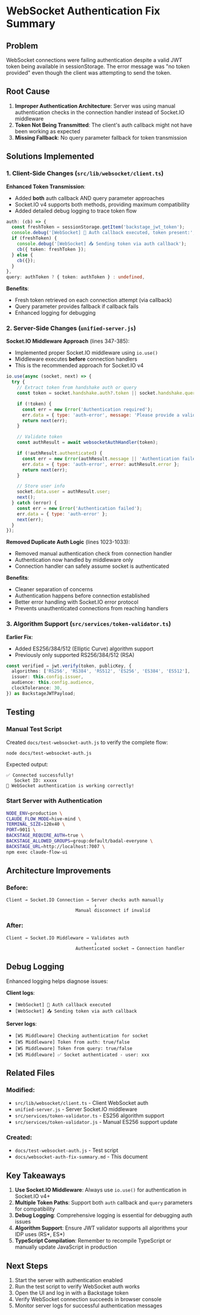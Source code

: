 # WebSocket Authentication Fix Summary

## Problem
WebSocket connections were failing authentication despite a valid JWT token being available in sessionStorage. The error message was "no token provided" even though the client was attempting to send the token.

## Root Cause
1. **Improper Authentication Architecture**: Server was using manual authentication checks in the connection handler instead of Socket.IO middleware
2. **Token Not Being Transmitted**: The client's auth callback might not have been working as expected
3. **Missing Fallback**: No query parameter fallback for token transmission

## Solutions Implemented

### 1. Client-Side Changes (`src/lib/websocket/client.ts`)

**Enhanced Token Transmission**:
- Added **both** auth callback AND query parameter approaches
- Socket.IO v4 supports both methods, providing maximum compatibility
- Added detailed debug logging to trace token flow

```typescript
auth: (cb) => {
  const freshToken = sessionStorage.getItem('backstage_jwt_token');
  console.debug('[WebSocket] 🔐 Auth callback executed, token present:', !!freshToken);
  if (freshToken) {
    console.debug('[WebSocket] 📤 Sending token via auth callback');
    cb({ token: freshToken });
  } else {
    cb({});
  }
},
query: authToken ? { token: authToken } : undefined,
```

**Benefits**:
- Fresh token retrieved on each connection attempt (via callback)
- Query parameter provides fallback if callback fails
- Enhanced logging for debugging

### 2. Server-Side Changes (`unified-server.js`)

**Socket.IO Middleware Approach** (lines 347-385):
- Implemented proper Socket.IO middleware using `io.use()`
- Middleware executes **before** connection handlers
- This is the recommended approach for Socket.IO v4

```javascript
io.use(async (socket, next) => {
  try {
    // Extract token from handshake auth or query
    const token = socket.handshake.auth?.token || socket.handshake.query?.token;

    if (!token) {
      const err = new Error('Authentication required');
      err.data = { type: 'auth-error', message: 'Please provide a valid JWT token' };
      return next(err);
    }

    // Validate token
    const authResult = await websocketAuthHandler(token);

    if (!authResult.authenticated) {
      const err = new Error(authResult.message || 'Authentication failed');
      err.data = { type: 'auth-error', error: authResult.error };
      return next(err);
    }

    // Store user info
    socket.data.user = authResult.user;
    next();
  } catch (error) {
    const err = new Error('Authentication failed');
    err.data = { type: 'auth-error' };
    next(err);
  }
});
```

**Removed Duplicate Auth Logic** (lines 1023-1033):
- Removed manual authentication check from connection handler
- Authentication now handled by middleware only
- Connection handler can safely assume socket is authenticated

**Benefits**:
- Cleaner separation of concerns
- Authentication happens before connection established
- Better error handling with Socket.IO error protocol
- Prevents unauthenticated connections from reaching handlers

### 3. Algorithm Support (`src/services/token-validator.ts`)

**Earlier Fix**:
- Added ES256/384/512 (Elliptic Curve) algorithm support
- Previously only supported RS256/384/512 (RSA)

```typescript
const verified = jwt.verify(token, publicKey, {
  algorithms: ['RS256', 'RS384', 'RS512', 'ES256', 'ES384', 'ES512'],
  issuer: this.config.issuer,
  audience: this.config.audience,
  clockTolerance: 30,
}) as BackstageJWTPayload;
```

## Testing

### Manual Test Script
Created `docs/test-websocket-auth.js` to verify the complete flow:

```bash
node docs/test-websocket-auth.js
```

Expected output:
```
✅ Connected successfully!
   Socket ID: xxxxx
🎉 WebSocket authentication is working correctly!
```

### Start Server with Authentication
```bash
NODE_ENV=production \
CLAUDE_FLOW_MODE=hive-mind \
TERMINAL_SIZE=120x40 \
PORT=9011 \
BACKSTAGE_REQUIRE_AUTH=true \
BACKSTAGE_ALLOWED_GROUPS=group:default/badal-everyone \
BACKSTAGE_URL=http://localhost:7007 \
npm exec claude-flow-ui
```

## Architecture Improvements

### Before:
```
Client → Socket.IO Connection → Server checks auth manually
                                 ↓
                          Manual disconnect if invalid
```

### After:
```
Client → Socket.IO Middleware → Validates auth
                                 ↓
                          Authenticated socket → Connection handler
```

## Debug Logging

Enhanced logging helps diagnose issues:

**Client logs**:
- `[WebSocket] 🔐 Auth callback executed`
- `[WebSocket] 📤 Sending token via auth callback`

**Server logs**:
- `[WS Middleware] Checking authentication for socket`
- `[WS Middleware] Token from auth: true/false`
- `[WS Middleware] Token from query: true/false`
- `[WS Middleware] ✅ Socket authenticated - user: xxx`

## Related Files

### Modified:
- `src/lib/websocket/client.ts` - Client WebSocket auth
- `unified-server.js` - Server Socket.IO middleware
- `src/services/token-validator.ts` - ES256 algorithm support
- `src/services/token-validator.js` - Manual ES256 support update

### Created:
- `docs/test-websocket-auth.js` - Test script
- `docs/websocket-auth-fix-summary.md` - This document

## Key Takeaways

1. **Use Socket.IO Middleware**: Always use `io.use()` for authentication in Socket.IO v4+
2. **Multiple Token Paths**: Support both `auth` callback and `query` parameters for compatibility
3. **Debug Logging**: Comprehensive logging is essential for debugging auth issues
4. **Algorithm Support**: Ensure JWT validator supports all algorithms your IDP uses (RS*, ES*)
5. **TypeScript Compilation**: Remember to recompile TypeScript or manually update JavaScript in production

## Next Steps

1. Start the server with authentication enabled
2. Run the test script to verify WebSocket auth works
3. Open the UI and log in with a Backstage token
4. Verify WebSocket connection succeeds in browser console
5. Monitor server logs for successful authentication messages
